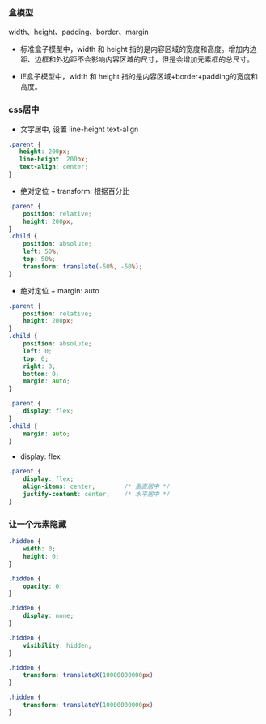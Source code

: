 ### 盒模型

width、height、padding、border、margin

+ 标准盒子模型中，width 和 height 指的是内容区域的宽度和高度。增加内边距、边框和外边距不会影响内容区域的尺寸，但是会增加元素框的总尺寸。

+ IE盒子模型中，width 和 height 指的是内容区域+border+padding的宽度和高度。

### css居中

+ 文字居中, 设置 line-height text-align

```css
.parent {
   height: 200px;
   line-height: 200px;
   text-align: center;
}
```

+ 绝对定位 + transform: 根据百分比

```css
.parent {
    position: relative;
    height: 200px;
}
.child {
    position: absolute;
    left: 50%;
    top: 50%;
    transform: translate(-50%, -50%);
}
```

+ 绝对定位 + margin: auto

```css
.parent {
    position: relative;
    height: 200px;
}
.child {
    position: absolute;
    left: 0;
    top: 0;
    right: 0;
    bottom: 0;
    margin: auto;
}
```
```css
.parent {
    display: flex;
}
.child {
    margin: auto;
}
```

+ display: flex
```css
.parent {
    display: flex;
    align-items: center;        /* 垂直居中 */
    justify-content: center;    /* 水平居中 */
}
```

### 让一个元素隐藏
```css
.hidden {
    width: 0;
    height: 0;
}
```
```css
.hidden {
    opacity: 0;
}
```
```css
.hidden {
    display: none;
}
```
```css
.hidden {
    visibility: hidden;
}
```
```css
.hidden {
    transform: translateX(10000000000px)
}
```
```css
.hidden {
    transform: translateY(10000000000px)
}
```